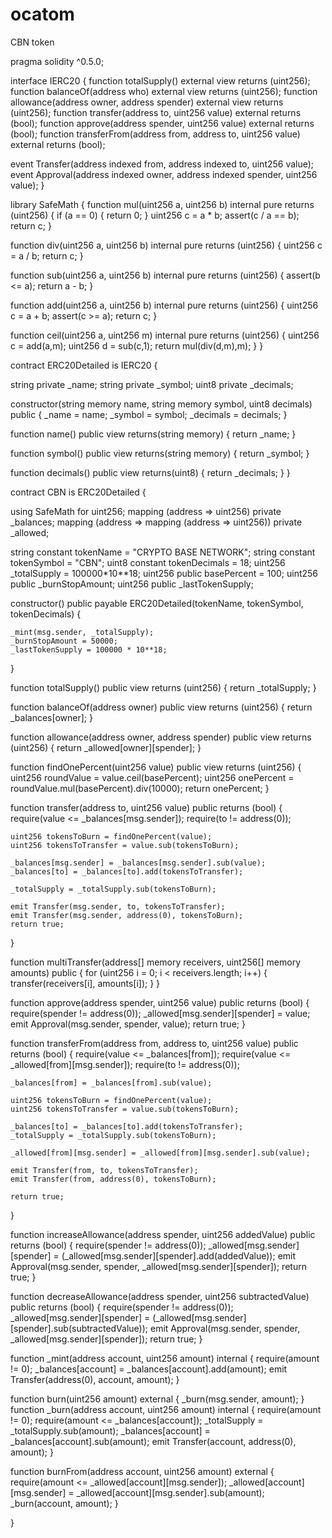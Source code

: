 # ocatom
CBN token






pragma solidity ^0.5.0;

interface IERC20 {
  function totalSupply() external view returns (uint256);
  function balanceOf(address who) external view returns (uint256);
  function allowance(address owner, address spender) external view returns (uint256);
  function transfer(address to, uint256 value) external returns (bool);
  function approve(address spender, uint256 value) external returns (bool);
  function transferFrom(address from, address to, uint256 value) external returns (bool);

  event Transfer(address indexed from, address indexed to, uint256 value);
  event Approval(address indexed owner, address indexed spender, uint256 value);
}

library SafeMath {
  function mul(uint256 a, uint256 b) internal pure returns (uint256) {
    if (a == 0) {
      return 0;
    }
    uint256 c = a * b;
    assert(c / a == b);
    return c;
  }

  function div(uint256 a, uint256 b) internal pure returns (uint256) {
    uint256 c = a / b;
    return c;
  }

  function sub(uint256 a, uint256 b) internal pure returns (uint256) {
    assert(b <= a);
    return a - b;
  }

  function add(uint256 a, uint256 b) internal pure returns (uint256) {
    uint256 c = a + b;
    assert(c >= a);
    return c;
  }

  function ceil(uint256 a, uint256 m) internal pure returns (uint256) {
    uint256 c = add(a,m);
    uint256 d = sub(c,1);
    return mul(div(d,m),m);
  }
}

contract ERC20Detailed is IERC20 {

  string private _name;
  string private _symbol;
  uint8 private _decimals;

  constructor(string memory name, string memory symbol, uint8 decimals) public {
    _name = name;
    _symbol = symbol;
    _decimals = decimals;
  }

  function name() public view returns(string memory) {
    return _name;
  }

  function symbol() public view returns(string memory) {
    return _symbol;
  }

  function decimals() public view returns(uint8) {
    return _decimals;
  }
}

contract CBN is ERC20Detailed {

  using SafeMath for uint256;
  mapping (address => uint256) private _balances;
  mapping (address => mapping (address => uint256)) private _allowed;

  string constant tokenName = "CRYPTO BASE NETWORK";
  string constant tokenSymbol = "CBN";
  uint8  constant tokenDecimals = 18;
  uint256 _totalSupply = 100000*10**18;
  uint256 public basePercent = 100;
  uint256 public _burnStopAmount;
  uint256 public _lastTokenSupply;
  
  constructor() public payable ERC20Detailed(tokenName, tokenSymbol, tokenDecimals) {

    _mint(msg.sender, _totalSupply);
    _burnStopAmount = 50000;
    _lastTokenSupply = 100000 * 10**18;
  }

  function totalSupply() public view returns (uint256) {
    return _totalSupply;
  }

  function balanceOf(address owner) public view returns (uint256) {
    return _balances[owner];
  }

  function allowance(address owner, address spender) public view returns (uint256) {
    return _allowed[owner][spender];
  }

  function findOnePercent(uint256 value) public view returns (uint256)  {
    uint256 roundValue = value.ceil(basePercent);
    uint256 onePercent = roundValue.mul(basePercent).div(10000);
    return onePercent;
  }

  function transfer(address to, uint256 value) public returns (bool) {
    require(value <= _balances[msg.sender]);
    require(to != address(0));

    uint256 tokensToBurn = findOnePercent(value);
    uint256 tokensToTransfer = value.sub(tokensToBurn);

    _balances[msg.sender] = _balances[msg.sender].sub(value);
    _balances[to] = _balances[to].add(tokensToTransfer);

    _totalSupply = _totalSupply.sub(tokensToBurn);

    emit Transfer(msg.sender, to, tokensToTransfer);
    emit Transfer(msg.sender, address(0), tokensToBurn);
    return true;
  }

  function multiTransfer(address[] memory receivers, uint256[] memory amounts) public {
    for (uint256 i = 0; i < receivers.length; i++) {
      transfer(receivers[i], amounts[i]);
    }
  }

  function approve(address spender, uint256 value) public returns (bool) {
    require(spender != address(0));
    _allowed[msg.sender][spender] = value;
    emit Approval(msg.sender, spender, value);
    return true;
  }

  function transferFrom(address from, address to, uint256 value) public returns (bool) {
    require(value <= _balances[from]);
    require(value <= _allowed[from][msg.sender]);
    require(to != address(0));

    _balances[from] = _balances[from].sub(value);

    uint256 tokensToBurn = findOnePercent(value);
    uint256 tokensToTransfer = value.sub(tokensToBurn);

    _balances[to] = _balances[to].add(tokensToTransfer);
    _totalSupply = _totalSupply.sub(tokensToBurn);

    _allowed[from][msg.sender] = _allowed[from][msg.sender].sub(value);

    emit Transfer(from, to, tokensToTransfer);
    emit Transfer(from, address(0), tokensToBurn);

    return true;
  }

  function increaseAllowance(address spender, uint256 addedValue) public returns (bool) {
    require(spender != address(0));
    _allowed[msg.sender][spender] = (_allowed[msg.sender][spender].add(addedValue));
    emit Approval(msg.sender, spender, _allowed[msg.sender][spender]);
    return true;
  }

  function decreaseAllowance(address spender, uint256 subtractedValue) public returns (bool) {
    require(spender != address(0));
    _allowed[msg.sender][spender] = (_allowed[msg.sender][spender].sub(subtractedValue));
    emit Approval(msg.sender, spender, _allowed[msg.sender][spender]);
    return true;
  }

  function _mint(address account, uint256 amount) internal {
    require(amount != 0);
    _balances[account] = _balances[account].add(amount);
    emit Transfer(address(0), account, amount);
  }

  function burn(uint256 amount) external {
    _burn(msg.sender, amount);
  }
  function _burn(address account, uint256 amount) internal {
    require(amount != 0);
    require(amount <= _balances[account]);
    _totalSupply = _totalSupply.sub(amount);
    _balances[account] = _balances[account].sub(amount);
    emit Transfer(account, address(0), amount);
  }

  function burnFrom(address account, uint256 amount) external {
    require(amount <= _allowed[account][msg.sender]);
    _allowed[account][msg.sender] = _allowed[account][msg.sender].sub(amount);
    _burn(account, amount);
  }
  
}

